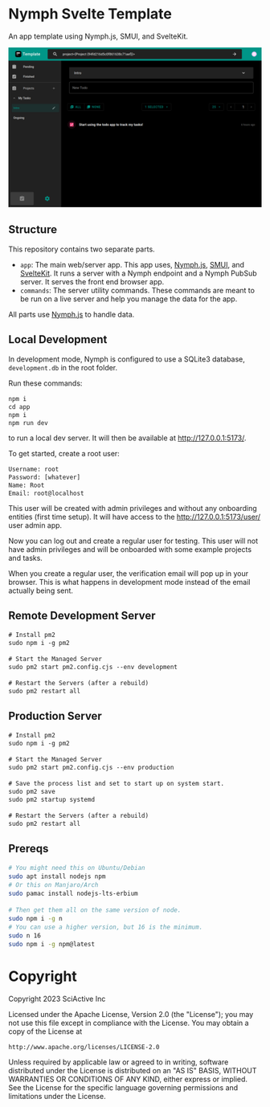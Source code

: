 # Nymph Svelte Template

An app template using Nymph.js, SMUI, and SvelteKit.

<div align="center">
  <img src="screenshot.png" alt="Template App Screenshot" />
</div>

## Structure

This repository contains two separate parts.

- `app`: The main web/server app.
  This app uses, [Nymph.js](https://nymph.io), [SMUI](https://sveltematerialui.com/), and [SvelteKit](https://kit.svelte.dev/). It runs a server with a Nymph endpoint and a Nymph PubSub server. It serves the front end browser app.
- `commands`: The server utility commands.
  These commands are meant to be run on a live server and help you manage the data for the app.

All parts use [Nymph.js](https://nymph.io/) to handle data.

## Local Development

In development mode, Nymph is configured to use a SQLite3 database, `development.db` in the root folder.

Run these commands:

```
npm i
cd app
npm i
npm run dev
```

to run a local dev server. It will then be available at http://127.0.0.1:5173/.

To get started, create a root user:

```
Username: root
Password: [whatever]
Name: Root
Email: root@localhost
```

This user will be created with admin privileges and without any onboarding entities (first time setup). It will have access to the http://127.0.0.1:5173/user/ user admin app.

Now you can log out and create a regular user for testing. This user will not have admin privileges and will be onboarded with some example projects and tasks.

When you create a regular user, the verification email will pop up in your browser. This is what happens in development mode instead of the email actually being sent.

## Remote Development Server

```
# Install pm2
sudo npm i -g pm2

# Start the Managed Server
sudo pm2 start pm2.config.cjs --env development

# Restart the Servers (after a rebuild)
sudo pm2 restart all
```

## Production Server

```
# Install pm2
sudo npm i -g pm2

# Start the Managed Server
sudo pm2 start pm2.config.cjs --env production

# Save the process list and set to start up on system start.
sudo pm2 save
sudo pm2 startup systemd

# Restart the Servers (after a rebuild)
sudo pm2 restart all
```

## Prereqs

```sh
# You might need this on Ubuntu/Debian
sudo apt install nodejs npm
# Or this on Manjaro/Arch
sudo pamac install nodejs-lts-erbium

# Then get them all on the same version of node.
sudo npm i -g n
# You can use a higher version, but 16 is the minimum.
sudo n 16
sudo npm i -g npm@latest
```

# Copyright

Copyright 2023 SciActive Inc

Licensed under the Apache License, Version 2.0 (the "License");
you may not use this file except in compliance with the License.
You may obtain a copy of the License at

    http://www.apache.org/licenses/LICENSE-2.0

Unless required by applicable law or agreed to in writing, software
distributed under the License is distributed on an "AS IS" BASIS,
WITHOUT WARRANTIES OR CONDITIONS OF ANY KIND, either express or implied.
See the License for the specific language governing permissions and
limitations under the License.
